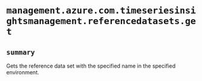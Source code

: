 # `management.azure.com.timeseriesinsightsmanagement.referencedatasets.get`

## `summary`
Gets the reference data set with the specified name in the specified environment.


